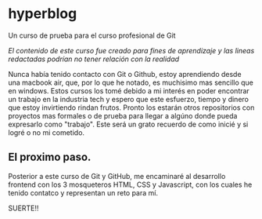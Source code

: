 # hyperblog
Un curso de prueba para el curso profesional de Git

*El contenido de este curso fue creado para fines de aprendizaje y las lineas redactadas podrían no tener relación con la realidad*

Nunca había tenido contacto con Git o Github, estoy aprendiendo desde una macbook air, que, por lo que he notado, es muchisimo mas sencillo que en windows. Estos cursos los tomé debido a mi interés en poder encontrar un trabajo en la industria tech y espero que este esfuerzo, tiempo y dinero que estoy invirtiendo rindan frutos. Pronto los estarán otros repositorios con proyectos mas formales o de prueba para llegar a algúno donde pueda expresarlo como "trabajo". Este será un grato recuerdo de como inicié y si logré o no mi cometido.

## El proximo paso.

Posterior a este curso de Git y GitHub, me encaminaré al desarrollo frontend con los 3 mosqueteros HTML, CSS y Javascript, con los cuales he tenido contatco y representan un reto para mí.

SUERTE!!
